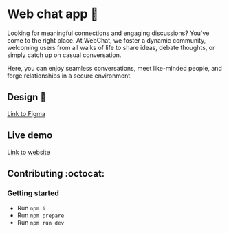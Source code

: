 # Web chat app :milky_way:

Looking for meaningful connections and engaging discussions? You've come to the right place. At WebChat, we foster a dynamic community, welcoming users from all walks of life to share ideas, debate thoughts, or simply catch up on casual conversation.

Here, you can enjoy seamless conversations, meet like-minded people, and forge relationships in a secure environment.

## Design :art:

[Link to Figma](https://www.figma.com/file/9dNWlN52yssnOfbxHvzA1Z/Web-chat?type=design&node-id=0%3A1&mode=design&t=Yjczdu3gagS2FMBG-1)

## Live demo

[Link to website](https://web-chat-afonya.netlify.app/)

## Contributing :octocat:

### Getting started

- Run `npm i`
- Run `npm prepare`
- Run `npm run dev`

